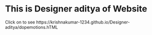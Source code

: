 <h1>This is Designer aditya of Website</h1>
<p>Click on to see https://krishnakumar-1234.github.io/Designer-aditya/dopemotions.hTML</p>
